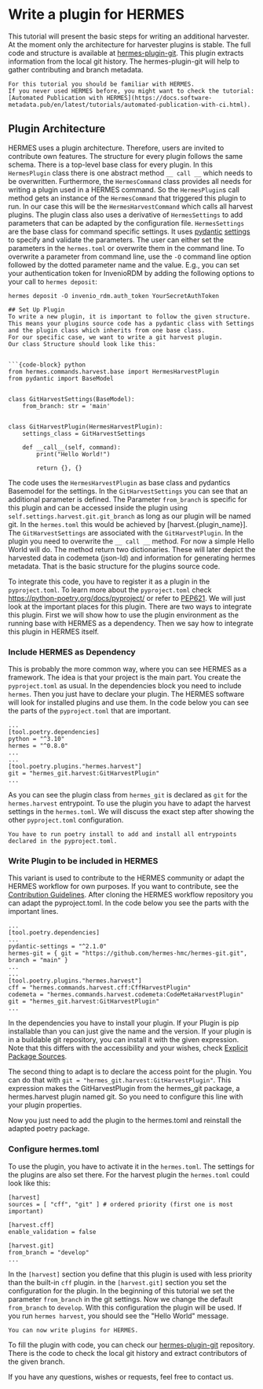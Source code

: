 <!--
SPDX-FileCopyrightText: 2024 German Aerospace Center (DLR)

SPDX-License-Identifier: CC-BY-SA-4.0
-->

<!--
SPDX-FileContributor: Michael Meinel
SPDX-FileContributor: Sophie Kernchen
-->

# Write a plugin for HERMES
 

This tutorial will present the basic steps for writing an additional harvester.
At the moment only the architecture for harvester plugins is stable.
The full code and structure is available at  [hermes-plugin-git](https://github.com/softwarepub/hermes-plugin-git).
This plugin extracts information from the local git history.
The hermes-plugin-git will help to gather contributing and branch metadata.
```{note}
For this tutorial you should be familiar with HERMES. 
If you never used HERMES before, you might want to check the tutorial: [Automated Publication with HERMES](https://docs.software-metadata.pub/en/latest/tutorials/automated-publication-with-ci.html).
```

## Plugin Architecture

HERMES uses a plugin architecture. Therefore, users are invited to contribute own features.
The structure for every plugin follows the same schema.
There is a top-level base class for every plugin. In this `HermesPlugin` class there is one abstract method `__ call __` which needs to be overwritten.
Furthermore, the `HermesCommand` class provides all needs for writing a plugin used in a HERMES command.
So the `HermesPlugin`s call method gets an instance of the `HermesCommand` that triggered this plugin to run.
In our case this will be the `HermesHarvestCommand` which calls all harvest plugins.
The plugin class also uses a derivative of `HermesSettings` to add parameters that can be adapted by the configuration file.
`HermesSettings` are the base class for command specific settings.
It uses [pydantic](https://docs.pydantic.dev/latest/) [settings](https://docs.pydantic.dev/latest/api/pydantic_settings/) to specify and validate the parameters.
The user can either set the parameters in the `hermes.toml` or overwrite them in the command line.
To overwrite a parameter from command line, use the `-O` command line option followed by the dotted parameter name and the value.
E.g., you can set your authentication token for InvenioRDM by adding the following options to your call to `hermes deposit`:
```shell
hermes deposit -O invenio_rdm.auth_token YourSecretAuthToken

## Set Up Plugin
To write a new plugin, it is important to follow the given structure.
This means your plugins source code has a pydantic class with Settings and the plugin class which inherits from one base class.
For our specific case, we want to write a git harvest plugin.
Our class Structure should look like this:


```{code-block} python
from hermes.commands.harvest.base import HermesHarvestPlugin
from pydantic import BaseModel


class GitHarvestSettings(BaseModel):
    from_branch: str = 'main'


class GitHarvestPlugin(HermesHarvestPlugin):
    settings_class = GitHarvestSettings

    def __call__(self, command):
        print("Hello World!")

        return {}, {}
```
 
The code uses the `HermesHarvestPlugin` as base class and pydantics Basemodel for the settings. In the `GitHarvestSettings` you
can see that an additional parameter is defined. The Parameter `from_branch` is specific for this plugin and can be accessed inside the plugin using `self.settings.harvest.git.git_branch` as long as our plugin will be named git.
In the `hermes.toml` this would be achieved by [harvest.{plugin_name}].
The `GitHarvestSettings` are associated with the `GitHarvestPlugin`. In the plugin you need to overwrite the `__ call __` method.
For now a simple Hello World will do. The method return two dictionaries. These will later depict the harvested data in codemeta (json-ld) and information for generating hermes metadata.
That is the basic structure for the plugins source code.

To integrate this code, you have to register it as a plugin in the `pyproject.toml`. To learn more about the `pyproject.toml` check https://python-poetry.org/docs/pyproject/ or refer to [PEP621](https://peps.python.org/pep-0621/).
We will just look at the important places for this plugin. There are two ways to integrate this plugin. First we will show how to use the plugin environment as the running base with HERMES as a dependency.
Then we say how to integrate this plugin in HERMES itself.

### Include HERMES as Dependency
This is probably the more common way, where you can see HERMES as a framework.
The idea is that your project is the main part. You create the `pyproject.toml` as usual.
In the dependencies block you need to include `hermes`. Then you just have to declare your plugin.
The HERMES software will look for installed plugins and use them.
In the code below you can see the parts of the `pyproject.toml` that are important.
```{code-block} toml
...
[tool.poetry.dependencies]
python = "^3.10"
hermes = "^0.8.0"
...
...
[tool.poetry.plugins."hermes.harvest"]
git = "hermes_git.harvest:GitHarvestPlugin"
...
```
As you can see the plugin class from `hermes_git` is declared as `git` for the `hermes.harvest` entrypoint.
To use the plugin you have to adapt the harvest settings in the `hermes.toml`.
We will discuss the exact step after showing the other `pyproject.toml` configuration.
```{note}
You have to run poetry install to add and install all entrypoints declared in the pyproject.toml.
```

### Write Plugin to be included in HERMES
This variant is used to contribute to the HERMES community or adapt the HERMES workflow for own purposes.
If you want to contribute, see the [Contribution Guidelines](https://docs.software-metadata.pub/en/latest/dev/contribute.html).
After cloning the HERMES workflow repository you can adapt the pyproject.toml.
In the code below you see the parts with the important lines.
```{code-block} toml
...
[tool.poetry.dependencies]
...
pydantic-settings = "^2.1.0"
hermes-git = { git = "https://github.com/hermes-hmc/hermes-git.git", branch = "main" }
...
...
[tool.poetry.plugins."hermes.harvest"]
cff = "hermes.commands.harvest.cff:CffHarvestPlugin"
codemeta = "hermes.commands.harvest.codemeta:CodeMetaHarvestPlugin"
git = "hermes_git.harvest:GitHarvestPlugin"
...
```
In the dependencies you have to install your plugin. If your Plugin is pip installable than you can just give the name and the version.
If your plugin is in a buildable git repository, you can install it with the given expression. 
Note that this differs with the accessibility and your wishes, check [Explicit Package Sources](https://python-poetry.org/docs/repositories/#explicit-package-sources).

The second thing to adapt is to declare the access point for the plugin.
You can do that with `git = "hermes_git.harvest:GitHarvestPlugin"`.
This expression makes the GitHarvestPlugin from the hermes_git package, a hermes.harvest plugin named git.
So you need to configure this line with your plugin properties.

Now you just need to add the plugin to the hermes.toml and reinstall the adapted poetry package.

### Configure hermes.toml
To use the plugin, you have to activate it in the `hermes.toml`.
The settings for the plugins are also set there.
For the harvest plugin the `hermes.toml` could look like this:
```{code-block} toml
[harvest]
sources = [ "cff", "git" ] # ordered priority (first one is most important)

[harvest.cff]
enable_validation = false

[harvest.git]
from_branch = "develop"
...
```
In the `[harvest]` section you define that this plugin is used with less priority than the built-in `cff` plugin.
in the `[harvest.git]` section you set the configuration for the plugin. 
In the beginning of this tutorial we set the parameter `from_branch` in the git settings. Now we change the default `from_branch` to `develop`.
With this configuration the plugin will be used. If you run `hermes harvest`, you should see the "Hello World" message.

```{admonition} Congratulations!
You can now write plugins for HERMES.
```
To fill the plugin with code, you can check our [hermes-plugin-git](https://github.com/softwarepub/hermes-plugin-git) repository.
There is the code to check the local git history and extract contributors of the given branch.

If you have any questions, wishes or requests, feel free to contact us.
